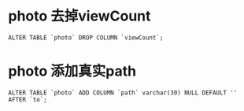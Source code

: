 # photo 去掉viewCount

```
ALTER TABLE `photo` DROP COLUMN `viewCount`;
```

# photo 添加真实path

```
ALTER TABLE `photo` ADD COLUMN `path` varchar(30) NULL DEFAULT '' AFTER `to`;
```
